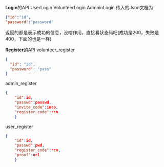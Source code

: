 **Login**的API
UserLogin   VolunteerLogin      AdmninLogin
传入的Json文档为
```json
{"id":"id",
"password":"password"
```
返回的都是表示成功的信息，没啥作用，直接看状态码吧(成功是200，失败是400，下面的也是一样)

**Register**的API
volunteer_register
```json
{
  "id": "id",
  "password": "pass"
}
```
admin_register
```json
{
    "id":id,
    "passwd":passwd,
    "invite_code":inco,
    "register_code":rco
    }
```
user_register
```json
{
    "id":id,
    "passwd":pwd,
    "register_code":rco,
    "proof":url
    }
```